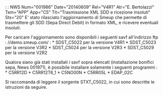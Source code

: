  :  : NWS Num="001986" Date="20140609" Rel="V4R1" Atr="E. Bertolazzi" Tem="APP" App="C5" Tit="Trasmissione XML SDD e ricezione insoluti" Sts="20"
E' stato rilasciato l'aggiornamento di Smeup che permette di trasmettere gli SDD (Sepa Direct Debit)
in formato XML, e ricevere eventuali insoluti.

Per caricare l'aggiornamento sono disponibili i seguenti savf all'indirizzo ftp : //demo.smeup.com/   : 
 \*  SDST_C5022 per la versione V4R1
 \*  SDST_C5023 per la versione V3R2
 \*  SDST_C5024 per la versione V2R3
 \*  SDST_C5029 per la versione V2R2

Qualora siano già stati installati i savf sopra elencati (installazione bonifici sepa, News 001971),
 è possibile installare solamente i seguenti  programmi : 
 \* C5RR12D
 \* C5RR12T6_1
 \* C5NO00N
 \* C5RR05L
 \* EDAP_02C

Si raccomanda di leggere il sorgente STXT_C5022, in cui sono descritte le istruzioni da seguire.

